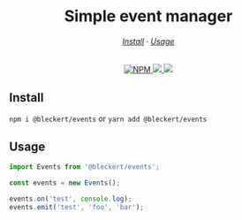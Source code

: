 <h1 align="center">
  Simple event manager
</h1>

<h6 align="center">
  <a href="https://github.com/tbleckert/events#install">Install</a>
  ·
  <a href="https://github.com/tbleckert/events#usage">Usage</a>
</h6>

<p align="center">
    <a href="https://www.npmjs.com/package/@bleckert/events">
        <img src="https://img.shields.io/npm/v/@bleckert/events?style=for-the-badge" alt="NPM" />
    </a>
    <a href="https://bundlephobia.com/result?p=@bleckert/events">
        <img src="https://img.shields.io/bundlephobia/minzip/@bleckert/events?style=for-the-badge" />
    </a>
    <a href="https://github.com/sponsors/tbleckert">
        <img src="https://img.shields.io/badge/GitHub-donate-yellow?style=for-the-badge" />
    </a>
</p>

## Install

`npm i @bleckert/events` or `yarn add @bleckert/events`

## Usage

```javascript
import Events from '@bleckert/events';

const events = new Events();

events.on('test', console.log);
events.emit('test', 'foo', 'bar');
```
